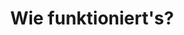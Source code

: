 ---
title: "Wie funktioniert's?"
layout: "how-it-works"
draft: false

how_it_works_video:
  enable: true
  subtitle: "Unser Programm"
  title: "Erlebe selbstbestimmtes Lernen"
  description: "Bist du Selbstlernende:r oder bist du an einer Schule, die unser Programm anbietet? <br/> Finde deine besten Fähigkeiten und lerne mit anderen online und weltweit, betreut von geprüften Lerncoaches."
  video_url: "https://www.youtube.com/embed/IWOytqB7N-k"
  video_thumbnail: "how-it-works/individual.jpg"


# how_it_works
how_it_works:   
  enable: true
  block:
  - subtitle: "Selbstbestimmt Lernen"
    title: "Hol dir das Wissen, das dich wirklich weiterbringt"
    description: "Hast du keine Lust mehr auf Standard-Stundenpläne? Das können wir gut verstehen. Es gibt so viele interessante Fragen in der Welt, da brauchen wir kein Fließbandprogramm. Wir planen mit dir deine Ziele und helfen dir, sie zu erreichen - pro Semester und pro Woche. Das Lernen passiert automatisch bei den Dingen, die dir wichtig sind."
    image: "how-it-works/reading.jpg"

  - subtitle: "Online Programm"
    title: "Sag Hallo zu deiner Lern-Community"
    description: "Finde die Themen, die dich wirklich interessieren. Vielleicht passt eine von unseren Mini-Challenges? Oder du möchtest selber einen Lernkreis starten? Jede Gruppe wird durch einen ausgebildeten Lern-Coach begleitet."
    image: "how-it-works/online.jpg"

  - subtitle: "Zielgruppe"
    title: "Inklusion inklusive"
    description: "Hast du schon einmal zwei Menschen getroffen, die 100% gleich waren? Vermutlich nicht. Warum sollte dann das Lernen 100% gleich sein? Jeder hat seine eigenen Bedürfnisse, Ziele und Wünsche. Bei uns darfst du so sein, wie du bist. Und wenn du spezielle Hilfe brauchst, unterstützen wir dich gerne. Damit sind wir automatisch inklusiv."
    image: "how-it-works/sensible.jpg"

  - subtitle: "Lernformat"
    title: "Finde deine eigene Vielfalt"
    description: "Online Lernen heißt nicht nur Videokonferenz. Unsere Challenges sind so vielfältig wie unsere Lernenden. Die Lerngruppen treffen sich regelmäßig online und arbeiten dann ganz unterschiedlich - alleine, in Gruppen, mit Material oder draußen."
    image: "how-it-works/vielfalt.jpg"

---